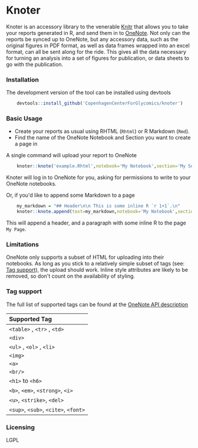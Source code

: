 # Knoter

Knoter is an accessory library to the venerable [Knitr](https://github.com/yihui/knitr) that allows you to take your reports generated in R, and send them in to [OneNote](http://www.onenote.com/). Not only can the reports be synced up to OneNote, but any accessory data, such as the original figures in PDF format, as well as data frames wrapped into an excel format, can all be sent along for the ride. This gives all the data necessary for turning an analysis into a set of figures for publication, or data sheets to go with the publication.

### Installation

The development version of the tool can be installed using devtools

```R
    devtools::install_github('CopenhagenCenterForGlycomics/knoter')
```

### Basic Usage

  - Create your reports as usual using RHTML (`Rhtml`) or R Markdown (`Rmd`).
  - Find the name of the OneNote Notebook and Section you want to create a page in

A single command will upload your report to OneNote

```R
    knoter::knote('example.Rhtml',notebook='My Notebook',section='My Section')
```

Knoter will log in to OneNote for you, asking for permissions to write to your OneNote notebooks.

Or, if you'd like to append some Markdown to a page

```R
    my_markdown = "## Header\n\n This is some inline R `r 1+1`.\n"
    knoter::knote.append(text=my_markdown,notebook='My Notebook',section='My Section',page='My Page')
```

This will append a header, and a paragraph with some inline R to the page `My Page`.

### Limitations

OneNote only supports a subset of HTML for uploading into their notebooks. As long as you stick to a relatively simple subset of tags (see: [Tag support](#Tags)), the upload should work. Inline style attributes are likely to be removed, so don't count on the availability of styling.


### <a name="Tags"></a> Tag support

The full list of supported tags can be found at the [OneNote API description](https://msdn.microsoft.com/en-us/library/office/dn575442.aspx)

|  Supported Tag                       |
|:-------------------------------------|
| `<table>` , `<tr>` , `<td>`          |
| `<div>`                              |
| `<ul>` , `<ol>` , `<li>`             |
| `<img>`                              |
| `<a>`                                |
| `<br/>`                              |
| `<h1>` to `<h6>`                     |
| `<b>`, `<em>`, `<strong>`, `<i>`     |
| `<u>`, `<strike>`, `<del>`           |
| `<sup>`, `<sub>`, `<cite>`, `<font>` |


### Licensing

LGPL